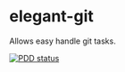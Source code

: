 # elegant-git
Allows easy handle git tasks.

[![PDD status](http://www.0pdd.com/svg?name=extsoft/elegant-git)](http://www.0pdd.com/p?name=extsoft/elegant-git)
